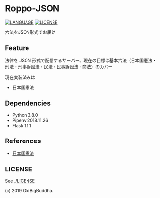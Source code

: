 # Roppo-JSON
[![LANGUAGE](https://img.shields.io/badge/Python-3.8.0-blue.svg)](https://docs.python.org/3/)
[![LICENSE](https://img.shields.io/badge/License-Apache%202-orange.svg)](http://www.apache.org/licenses/LICENSE-2.0)

六法をJSON形式でお届け

## Feature

法律を JSON 形式で配信するサーバー。現在の目標は基本六法（日本国憲法・刑法・刑事訴訟法・民法・民事訴訟法・商法）のカバー

現在実装済みは

- 日本国憲法

## Dependencies

- Python 3.8.0
- Pipenv 2018.11.26
- Flask 1.1.1

## References

- [日本国憲法](https://elaws.e-gov.go.jp/search/elawsSearch/elaws_search/lsg0500/detail?lawId=321CONSTITUTION)

## LICENSE

See [./LICENSE](./LICENSE)

(c) 2019 OldBigBuddha.

